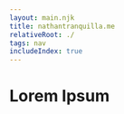 ```yaml
---
layout: main.njk
title: nathantranquilla.me
relativeRoot: ./
tags: nav
includeIndex: true
---
```


# Lorem Ipsum


